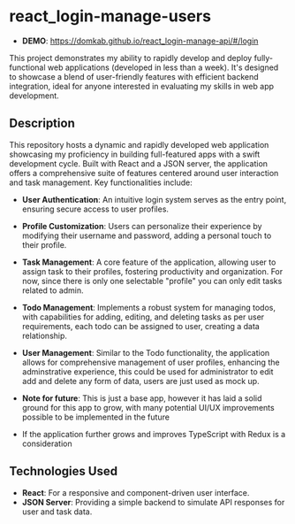 # react_login-manage-users

- **DEMO**: https://domkab.github.io/react_login-manage-api/#/login

This project demonstrates my ability to rapidly develop and deploy fully-functional web applications (developed in less than a week). It's designed to showcase a blend of user-friendly features with efficient backend integration, ideal for anyone interested in evaluating my skills in web app development.

## Description

This repository hosts a dynamic and rapidly developed web application showcasing my proficiency in building full-featured apps with a swift development cycle. Built with React and a JSON server, the application offers a comprehensive suite of features centered around user interaction and task management. Key functionalities include:

- **User Authentication**: An intuitive login system serves as the entry point, ensuring secure access to user profiles.

- **Profile Customization**: Users can personalize their experience by modifying their username and password, adding a personal touch to their profile.

- **Task Management**: A core feature of the application, allowing user to assign task to their profiles, fostering productivity and organization. For now, since there is only one selectable "profile" you can only edit tasks related to admin.

- **Todo Management**: Implements a robust system for managing todos, with capabilities for adding, editing, and deleting tasks as per user requirements, each todo can be assigned to user, creating a data relationship.

- **User Management**: Similar to the Todo functionality, the application allows for comprehensive management of user profiles, enhancing the adminstrative experience, this could be used for administrator to edit add and delete any form of data, users are just used as mock up.

- **Note for future**: This is just a base app, however it has laid a solid ground for this app to grow, with many potential UI/UX improvements possible to be implemented in the future
- If the application further grows and improves TypeScript with Redux is a consideration
## Technologies Used

- **React**: For a responsive and component-driven user interface.
- **JSON Server**: Providing a simple backend to simulate API responses for user and task data.
